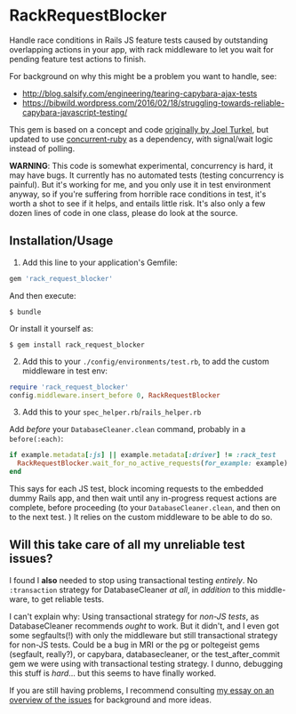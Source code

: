 # RackRequestBlocker

Handle race conditions in Rails JS feature tests caused by outstanding overlapping actions in your app, with rack middleware to let you wait for pending feature test actions to finish.

For background on why this might be a problem you want to handle, see:
* http://blog.salsify.com/engineering/tearing-capybara-ajax-tests
* https://bibwild.wordpress.com/2016/02/18/struggling-towards-reliable-capybara-javascript-testing/

This gem is based on a concept and code [originally by Joel Turkel](http://blog.salsify.com/engineering/tearing-capybara-ajax-tests), but updated to use [concurrent-ruby](https://github.com/ruby-concurrency/concurrent-ruby) as a dependency, with signal/wait logic instead of polling.

**WARNING**: This code is somewhat experimental, concurrency is hard, it may have bugs. It currently
has no automated tests (testing concurrency is painful). But it's working for me, and you
only use it in test environment anyway, so if you're suffering from horrible race
conditions in test, it's worth a shot to see if it helps, and entails little risk.
It's also only a few dozen lines of code in one class, please do look at the source. 

## Installation/Usage

1. Add this line to your application's Gemfile:

```ruby
gem 'rack_request_blocker'
```

And then execute:

    $ bundle

Or install it yourself as:

    $ gem install rack_request_blocker

2. Add this to your `./config/environments/test.rb`, to add the custom middleware in test env:

~~~ruby
require 'rack_request_blocker'
config.middleware.insert_before 0, RackRequestBlocker
~~~

3. Add this to your `spec_helper.rb`/`rails_helper.rb`

Add _before_ your `DatabaseCleaner.clean` command, probably in a `before(:each)`:

~~~ruby
if example.metadata[:js] || example.metadata[:driver] != :rack_test
  RackRequestBlocker.wait_for_no_active_requests(for_example: example)
end
~~~

This says for each JS test, block incoming requests to the embedded dummy Rails app,
and then wait until any in-progress request actions are complete, before proceeding
(to your `DatabaseCleaner.clean`, and then on to the next test. ) It relies on the
custom middleware to be able to do so.

## Will this take care of all my unreliable test issues?

I found I **also** needed to stop using transactional testing *entirely*.
No `:transaction` strategy for DatabaseCleaner *at all*, in *addition* to this
middle-ware, to get reliable tests.

I can't explain why: Using transactional strategy for *non-JS tests*, as
DatabaseCleaner recommends *ought* to work. But it didn't, and I even got
some segfaults(!) with only the middleware but still transactional strategy
for non-JS tests.  Could be a bug in MRI or the pg or poltegeist gems (segfault, really?),
or capybara, databasecleaner, or the test_after_commit gem we were using
with transactional testing strategy. I dunno, debugging this stuff
is *hard*... but this seems to have finally worked.

If you are still having problems, I recommend consulting
[my essay on an overview of the issues](https://bibwild.wordpress.com/2016/02/18/struggling-towards-reliable-capybara-javascript-testing/) for background and more ideas.

